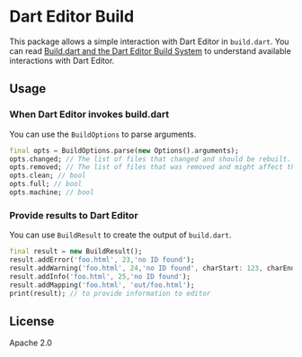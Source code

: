 Dart Editor Build
=================
This package allows a simple interaction with Dart Editor in `build.dart`.
You can read [Build.dart and the Dart Editor Build System](http://www.dartlang.org/tools/editor/build.html) to understand available interactions with Dart Editor.

## Usage ##

### When Dart Editor invokes build.dart ###

You can use the `BuildOptions` to parse arguments.

```dart
final opts = BuildOptions.parse(new Options().arguments);
opts.changed; // The list of files that changed and should be rebuilt.
opts.removed; // The list of files that was removed and might affect the build.
opts.clean; // bool
opts.full; // bool
opts.machine; // bool
```

### Provide results to Dart Editor ###

You can use `BuildResult` to create the output of `build.dart`.

```dart
final result = new BuildResult();
result.addError('foo.html', 23,'no ID found');
result.addWarning('foo.html', 24,'no ID found', charStart: 123, charEnd: 130);
result.addInfo('foo.html', 25,'no ID found');
result.addMapping('foo.html', 'out/foo.html');
print(result); // to provide information to editor
```

## License ##
Apache 2.0
